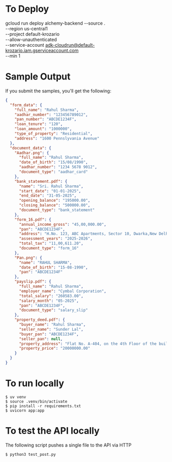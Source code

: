 # To Deploy

gcloud run deploy alchemy-backend --source . \
--region us-central1 \
--project default-krozario \
--allow-unauthenticated \
--service-account adk-cloudrun@default-krozario.iam.gserviceaccount.com \
--min 1

# Sample Output

If you submit the samples, you'll get the following:

```json
{
  "form_data": {
    "full_name": "Rahul Sharma",
    "aadhar_number": "123456789012",
    "pan_number": "ABCDE1234F",
    "loan_tenure": "120",
    "loan_amount": "1000000",
    "type_of_property": "Residential",
    "address": "1600 Pennslyvania Avenue"
  },
  "document_data": {
    "Aadhar.png": {
      "full_name": "Rahul Sharma",
      "date_of_birth": "15/08/1990",
      "aadhar_number": "1234 5678 9012",
      "document_type": "aadhar_card"
    },
    "bank_statement.pdf": {
      "name": "Sri. Rahul Sharma",
      "start_date": "01-01-2025",
      "end_date": "31-05-2025",
      "opening_balance": "195000.00",
      "closing_balance": "500000.00",
      "document_type": "bank_statement"
    },
    "form_16.pdf": {
      "annual_income_gross": "45,00,000.00",
      "pan": "ABCDE1234F",
      "address": "H.No. 123, ABC Apartments, Sector 10, Dwarka,New Delhi, Delhi - 110075",
      "assessment_years": "2025-2026",
      "total_tax": "11,00,611.20",
      "document_type": "form_16"
    },
    "Pan.png": {
      "name": "RAHUL SHARMA",
      "date_of_birth": "15-08-1990",
      "pan": "ABCDE1234F"
    },
    "payslip.pdf": {
      "full_name": "Rahul Sharma",
      "employer_name": "Cymbal Corporation",
      "total_salary": "260583.00",
      "salary_month": "05-2025",
      "pan": "ABCDE1234F",
      "document_type": "salary_slip"
    },
    "property_deed.pdf": {
      "buyer_name": "Rahul Sharma",
      "seller_name": "Sunder Lal",
      "buyer_pan": "ABCDE1234F",
      "seller_pan": null,
      "property_address": "Flat No. A-404, on the 4th Floor of the building known as \"Sunshine Apartments\", located at Sector 75, Noida, District Gautam Budh Nagar, Uttar Pradesh, PIN - 201301",
      "property_price": "20000000.00"
    }
  }
}
```

# To run locally

    $ uv venv
    $ source .venv/bin/activate
    $ pip install -r requirements.txt
    $ uvicorn app:app

# To test the API locally

The following script pushes a single file to the API via HTTP

    $ python3 test_post.py

